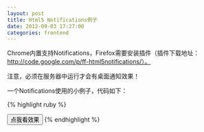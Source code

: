 ```yaml
---
layout: post
title: Html5 Notifications例子
date: 2012-09-03 17:27:00
categories: frontend
---
```


Chrome内置支持Notifications，Firefox需要安装插件（插件下载地址：http://code.google.com/p/ff-html5notifications/）。

注意，必须在服务器中运行才会有桌面通知效果！

一个Notifications使用的小例子，代码如下：

{% highlight ruby %}
<!DOCTYPE html>
<html>
<head>
  <meta http-equiv="Content-Type" content="text/html; charset=UTF-8" />
  <script type="text/javascript" src="jquery.js"></script>
  <script type="text/javascript">
    $(window).load(function(){
      // 检查客户端（一般是浏览器）对Notifications的支持
      //Chrome内置支持，Firefox需要安装插件
      if (window.webkitNotifications) {
        console.log("浏览器支持Notifications！");
        // alert("浏览器支持Notifications！");
      }
      else {
        console.log("浏览器不支持Notifications！");
        // alert("浏览器不支持Notifications！");
      }
    });
    $(document).ready(function(){
      function createNotification(options) {
        if (options.notificationType == 'simple') {
          // 创建一个文本通知: 
          return window.webkitNotifications.createNotification(
            'images/rails.png', // 图标路径 - 可以是相对路径
            '通知', // 通知的标题
            '哈哈，你中彩咯！' // 通知的内容
          );
        }
        else if (options.notificationType == 'html') {
          // 或者创建一个HTML通知: 
          return window.webkitNotifications.createHTMLNotification(
            // HTML路径 - 可以是相对路径
            'xxx.html'
          );
        }
      }
      document.querySelector('#show_button').addEventListener('click', function() {
        if (window.webkitNotifications.checkPermission() == 0) {
          // 0 表示允许Notifications
          notification = createNotification({notificationType: 'simple'});
          notification.ondisplay = function() { 
            console.log("display");
          };
          notification.onclose = function() { 
            console.log("close"); 
          };
          notification.show();
          setTimeout('notification.cancel()', 4000)
        } else {
          window.webkitNotifications.requestPermission();
        }
      }, false);
    });
  </script>
</head>
<body>
  <button id="show_button" type="button">点我看效果</button>
</body>
</html>
{% endhighlight %}
